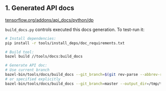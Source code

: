 ## 1. Generated API docs

[tensorflow.org/addons/api_docs/python/dp](https://tensorflow.org/addons/api_docs/python/dp)

`build_docs.py` controls executed this docs generation. To test-run it:

```bash
# Install dependencies:
pip install -r tools/install_deps/doc_requirements.txt

# Build tool:
bazel build //tools/docs:build_docs

# Generate API doc:
# Use current branch
bazel-bin/tools/docs/build_docs --git_branch=$(git rev-parse --abbrev-ref HEAD)
# or specified explicitly
bazel-bin/tools/docs/build_docs --git_branch=master --output_dir=/tmp/tfa_api
```
